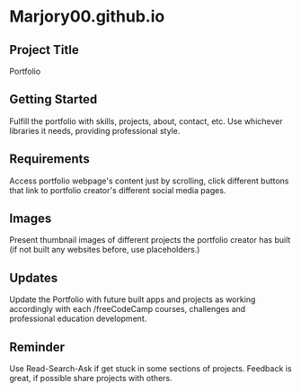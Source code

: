 # Marjory00.github.io

## Project Title
Portfolio

## Getting Started
Fulfill the portfolio with skills, projects, about, contact, etc. Use whichever libraries it needs, providing professional style.

## Requirements
Access portfolio webpage's content just by scrolling, click different buttons that link to portfolio creator's different social media pages.

## Images
Present thumbnail images of different projects the portfolio creator has built (if not built any websites before, use placeholders.)

## Updates
Update the Portfolio with future built apps and projects as working accordingly with each /freeCodeCamp courses, challenges and professional education development.

## Reminder
Use Read-Search-Ask if get stuck in some sections of projects. Feedback is great, if possible share projects with others.

